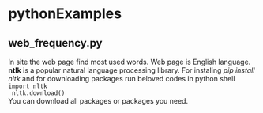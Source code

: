 # pythonExamples
## web_frequency.py

In site the web page find most used words. Web page is English language. **ntlk** is a popular natural language processing library. For instaling *pip install nltk* and for downloading packages run beloved codes in python shell  
    ```
    import nltk
    ```   
    ``` 
    nltk.download()  
    ```  
You can download all packages or packages you need.
